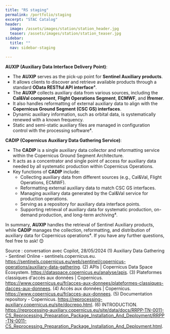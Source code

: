 ```yaml
---
title: "RS staging"
permalink: /portfolio/staging
excerpt: "STAC Catalog"
header:
  image: /assets/images/station/station_header.jpg
  teaser: /assets/images/station/station_teaser.jpg
sidebar:
  title: ""
  nav: sidebar-staging

---
```


**AUXIP (Auxiliary Data Interface Delivery Point)**:
   - The **AUXIP** serves as the pick-up point for **Sentinel Auxiliary products**.
   - It allows clients to discover and retrieve available products through a standard **OData RESTful API interface**⁴.
   - The **AUXIP** collects auxiliary data from various sources, including the **Cal&Val component**, **Flight Operations Segment**, **ECMWF**, and **Ifremer**.
   - It also handles reformatting of external auxiliary data to align with the **Copernicus Ground Segment (CSC GS) interfaces**.
   - Dynamic auxiliary information, such as orbital data, is systematically renewed with a known frequency.
   - Static and semi-static auxiliary files are managed in configuration control with the processing software⁴.

**CADIP (Copernicus Auxiliary Data Gathering Service)**:
   - The **CADIP** is a single auxiliary data collector and reformatting service within the Copernicus Ground Segment Architecture.
   - It acts as a concentrator and single point of access for auxiliary data needed by all systematic production within Copernicus Operations.
   - Key functions of **CADIP** include:
     - Collecting auxiliary data from different sources (e.g., Cal&Val, Flight Operations, ECMWF).
     - Reformatting external auxiliary data to match CSC GS interfaces.
     - Managing auxiliary data generated by the Cal&Val service for production operations.
     - Serving as a repository for auxiliary data interface points.
     - Supporting retrieval of auxiliary data for systematic production, on-demand production, and long-term archiving⁴.

In summary, **AUXIP** handles the retrieval of Sentinel Auxiliary products, while **CADIP** manages the collection, reformatting, and distribution of auxiliary data for Copernicus operations⁴. If you have any further questions, feel free to ask! 😊

Source : conversation avec Copilot, 28/05/2024
(1) Auxiliary Data Gathering - Sentinel Online - sentinels.copernicus.eu. https://sentinels.copernicus.eu/web/sentinel/copernicus-operations/auxiliary-data-gathering.
(2) APIs | Copernicus Data Space Ecosystem. https://dataspace.copernicus.eu/analyse/apis.
(3) Plateformes classiques d'accès aux données | Copernicus. https://www.copernicus.eu/fr/acces-aux-donnees/plateformes-classiques-dacces-aux-donnees.
(4) Accès aux données | Copernicus. https://www.copernicus.eu/fr/acces-aux-donnees.
(5) Documentation repository - Copernicus. https://reprocessing-auxiliary.copernicus.eu/site/docrepo.html.
(6) INTRODUCTION. https://reprocessing-auxiliary.copernicus.eu/site/data/docs/RRPP-TN-0011-CS_Reprocessing_Preparation_Package_Installation_And_Deployment/RRPP-TN-0011-CS_Reprocessing_Preparation_Package_Installation_And_Deployment.html.
